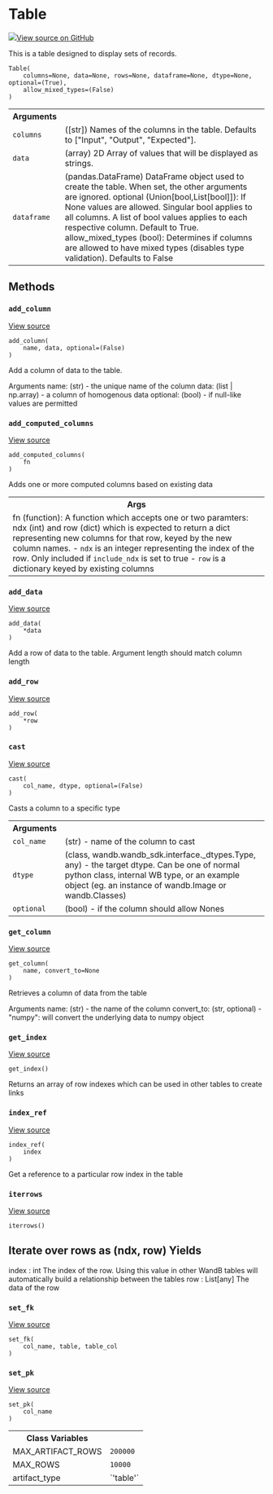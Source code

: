 # Table



[![](https://www.tensorflow.org/images/GitHub-Mark-32px.png)View source on GitHub](https://www.github.com/wandb/client/tree/c129c32964aca6a8509d98a0cc3c9bc46f2d8a4c/wandb/data_types.py#L146-L791)




This is a table designed to display sets of records.

<pre><code>Table(
    columns=None, data=None, rows=None, dataframe=None, dtype=None, optional=(True),
    allow_mixed_types=(False)
)</code></pre>





<!-- Tabular view -->
<table>
<tr><th>Arguments</th></tr>

<tr>
<td>
<code>columns</code>
</td>
<td>
([str]) Names of the columns in the table.
Defaults to ["Input", "Output", "Expected"].
</td>
</tr><tr>
<td>
<code>data</code>
</td>
<td>
(array) 2D Array of values that will be displayed as strings.
</td>
</tr><tr>
<td>
<code>dataframe</code>
</td>
<td>
(pandas.DataFrame) DataFrame object used to create the table.
When set, the other arguments are ignored.
optional (Union[bool,List[bool]]): If None values are allowed. Singular bool
applies to all columns. A list of bool values applies to each respective column.
Default to True.
allow_mixed_types (bool): Determines if columns are allowed to have mixed types (disables type validation). Defaults to False
</td>
</tr>
</table>



## Methods

<h3 id="add_column"><code>add_column</code></h3>

<a target="_blank" href="https://www.github.com/wandb/client/tree/c129c32964aca6a8509d98a0cc3c9bc46f2d8a4c/wandb/data_types.py#L689-L728">View source</a>

<pre><code>add_column(
    name, data, optional=(False)
)</code></pre>

Add a column of data to the table.

Arguments
    name: (str) - the unique name of the column
    data: (list | np.array) - a column of homogenous data
    optional: (bool) - if null-like values are permitted

<h3 id="add_computed_columns"><code>add_computed_columns</code></h3>

<a target="_blank" href="https://www.github.com/wandb/client/tree/c129c32964aca6a8509d98a0cc3c9bc46f2d8a4c/wandb/data_types.py#L771-L791">View source</a>

<pre><code>add_computed_columns(
    fn
)</code></pre>

Adds one or more computed columns based on existing data


<!-- Tabular view -->
<table>
<tr><th>Args</th></tr>
<tr>
<td>
fn (function): A function which accepts one or two paramters: ndx (int) and row (dict)
which is expected to return a dict representing new columns for that row, keyed
by the new column names.
- <code>ndx</code> is an integer representing the index of the row. Only included if <code>include_ndx</code>
is set to true
- <code>row</code> is a dictionary keyed by existing columns
</td>
</tr>

</table>



<h3 id="add_data"><code>add_data</code></h3>

<a target="_blank" href="https://www.github.com/wandb/client/tree/c129c32964aca6a8509d98a0cc3c9bc46f2d8a4c/wandb/data_types.py#L366-L396">View source</a>

<pre><code>add_data(
    *data
)</code></pre>

Add a row of data to the table. Argument length should match column length


<h3 id="add_row"><code>add_row</code></h3>

<a target="_blank" href="https://www.github.com/wandb/client/tree/c129c32964aca6a8509d98a0cc3c9bc46f2d8a4c/wandb/data_types.py#L362-L364">View source</a>

<pre><code>add_row(
    *row
)</code></pre>




<h3 id="cast"><code>cast</code></h3>

<a target="_blank" href="https://www.github.com/wandb/client/tree/c129c32964aca6a8509d98a0cc3c9bc46f2d8a4c/wandb/data_types.py#L261-L315">View source</a>

<pre><code>cast(
    col_name, dtype, optional=(False)
)</code></pre>

Casts a column to a specific type


<!-- Tabular view -->
<table>
<tr><th>Arguments</th></tr>

<tr>
<td>
<code>col_name</code>
</td>
<td>
(str) - name of the column to cast
</td>
</tr><tr>
<td>
<code>dtype</code>
</td>
<td>
(class, wandb.wandb_sdk.interface._dtypes.Type, any) - the target dtype. Can be one of
normal python class, internal WB type, or an example object (eg. an instance of wandb.Image or wandb.Classes)
</td>
</tr><tr>
<td>
<code>optional</code>
</td>
<td>
(bool) - if the column should allow Nones
</td>
</tr>
</table>



<h3 id="get_column"><code>get_column</code></h3>

<a target="_blank" href="https://www.github.com/wandb/client/tree/c129c32964aca6a8509d98a0cc3c9bc46f2d8a4c/wandb/data_types.py#L730-L753">View source</a>

<pre><code>get_column(
    name, convert_to=None
)</code></pre>

Retrieves a column of data from the table

Arguments
    name: (str) - the name of the column
    convert_to: (str, optional)
        - "numpy": will convert the underlying data to numpy object

<h3 id="get_index"><code>get_index</code></h3>

<a target="_blank" href="https://www.github.com/wandb/client/tree/c129c32964aca6a8509d98a0cc3c9bc46f2d8a4c/wandb/data_types.py#L755-L762">View source</a>

<pre><code>get_index()</code></pre>

Returns an array of row indexes which can be used in other tables to create links


<h3 id="index_ref"><code>index_ref</code></h3>

<a target="_blank" href="https://www.github.com/wandb/client/tree/c129c32964aca6a8509d98a0cc3c9bc46f2d8a4c/wandb/data_types.py#L764-L769">View source</a>

<pre><code>index_ref(
    index
)</code></pre>

Get a reference to a particular row index in the table


<h3 id="iterrows"><code>iterrows</code></h3>

<a target="_blank" href="https://www.github.com/wandb/client/tree/c129c32964aca6a8509d98a0cc3c9bc46f2d8a4c/wandb/data_types.py#L568-L581">View source</a>

<pre><code>iterrows()</code></pre>

Iterate over rows as (ndx, row)
Yields
------
index : int
    The index of the row. Using this value in other WandB tables
    will automatically build a relationship between the tables
row : List[any]
    The data of the row

<h3 id="set_fk"><code>set_fk</code></h3>

<a target="_blank" href="https://www.github.com/wandb/client/tree/c129c32964aca6a8509d98a0cc3c9bc46f2d8a4c/wandb/data_types.py#L588-L592">View source</a>

<pre><code>set_fk(
    col_name, table, table_col
)</code></pre>




<h3 id="set_pk"><code>set_pk</code></h3>

<a target="_blank" href="https://www.github.com/wandb/client/tree/c129c32964aca6a8509d98a0cc3c9bc46f2d8a4c/wandb/data_types.py#L583-L586">View source</a>

<pre><code>set_pk(
    col_name
)</code></pre>








<!-- Tabular view -->
<table>
<tr><th>Class Variables</th></tr>

<tr>
<td>
MAX_ARTIFACT_ROWS<a id="MAX_ARTIFACT_ROWS"></a>
</td>
<td>
<code>200000</code>
</td>
</tr><tr>
<td>
MAX_ROWS<a id="MAX_ROWS"></a>
</td>
<td>
<code>10000</code>
</td>
</tr><tr>
<td>
artifact_type<a id="artifact_type"></a>
</td>
<td>
`'table'`
</td>
</tr>
</table>


